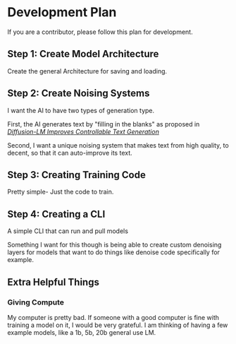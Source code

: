 # Development Plan
If you are a contributor, please follow this plan for development.

## Step 1: Create Model Architecture

Create the general Architecture for saving and loading.

## Step 2: Create Noising Systems

I want the AI to have two types of generation type.

First, the AI generates text by "filling in the blanks" as proposed in *[Diffusion-LM Improves Controllable Text Generation](https://arxiv.org/pdf/2205.14217)*

Second, I want a unique noising system that makes text from high quality, to decent, so that it can auto-improve its text.

## Step 3: Creating Training Code

Pretty simple- Just the code to train.

## Step 4: Creating a CLI

A simple CLI that can run and pull models

Something I want for this though is being able to create custom denoising layers for models that want to do things like denoise code specifically for example.

## Extra Helpful Things

### Giving Compute

My computer is pretty bad. If someone with a good computer is fine with training a model on it, I would be very grateful. I am thinking of having a few example models, like a 1b, 5b, 20b general use LM.
